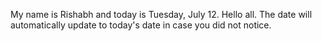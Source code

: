 My name is Rishabh and today is Tuesday, July 12. Hello all. The date will automatically update to today's date in case you did not notice.
